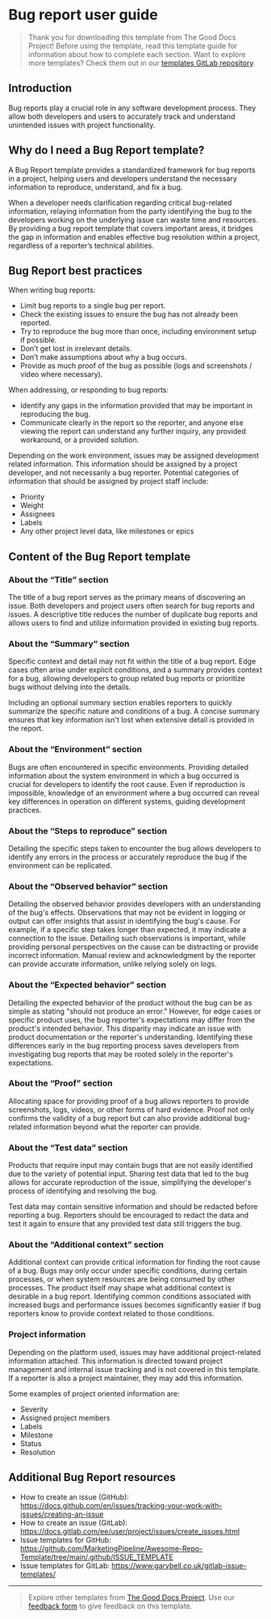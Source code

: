 # Bug report user guide

> Thank you for downloading this template from The Good Docs Project! Before using the template, read this template guide for information about how to complete each section. Want to explore more templates? Check them out in our [templates GitLab repository](https://gitlab.com/tgdp/templates).

## Introduction

Bug reports play a crucial role in any software development process. They allow both developers and users to accurately track and understand unintended issues with project functionality.

## Why do I need a Bug Report template?

A Bug Report template provides a standardized framework for bug reports in a project, helping users and developers understand the necessary information to reproduce, understand, and fix a bug.

When a developer needs clarification regarding critical bug-related information, relaying information from the party identifying the bug to the developers working on the underlying issue can waste time and resources. By providing a bug report template that covers important areas, it bridges the gap in information and enables effective bug resolution within a project, regardless of a reporter’s technical abilities.

## Bug Report best practices

When writing bug reports:

* Limit bug reports to a single bug per report.
* Check the existing issues to ensure the bug has not already been reported.
* Try to reproduce the bug more than once, including environment setup if possible.
* Don’t get lost in irrelevant details.
* Don’t make assumptions about why a bug occurs.
* Provide as much proof of the bug as possible (logs and screenshots / video where necessary).

When addressing, or responding to bug reports:

* Identify any gaps in the information provided that may be important in reproducing the bug.
* Communicate clearly in the report so the reporter, and anyone else viewing the report can understand any further inquiry, any provided workaround, or a provided solution.

Depending on the work environment, issues may be assigned development related information. This information should be assigned by a project developer, and not necessarily a bug reporter. Potential categories of information that should be assigned by project staff include:

* Priority
* Weight
* Assignees
* Labels
* Any other project level data, like milestones or epics

## Content of the Bug Report template

### About the “Title” section

The title of a bug report serves as the primary means of discovering an issue. Both developers and project users often search for bug reports and issues. A descriptive title reduces the number of duplicate bug reports and allows users to find and utilize information provided in existing bug reports.

### About the “Summary” section

Specific context and detail may not fit within the title of a bug report. Edge cases often arise under explicit conditions, and a summary provides context for a bug, allowing developers to group related bug reports or prioritize bugs without delving into the details.

Including an optional summary section enables reporters to quickly summarize the specific nature and conditions of a bug. A concise summary ensures that key information isn't lost when extensive detail is provided in the report.

### About the “Environment” section

Bugs are often encountered in specific environments. Providing detailed information about the system environment in which a bug occurred is crucial for developers to identify the root cause. Even if reproduction is impossible, knowledge of an environment where a bug occurred can reveal key differences in operation on different systems, guiding development practices.

### About the “Steps to reproduce” section

Detailing the specific steps taken to encounter the bug allows developers to identify any errors in the process or accurately reproduce the bug if the environment can be replicated.

### About the “Observed behavior” section

Detailing the observed behavior provides developers with an understanding of the bug's effects. Observations that may not be evident in logging or output can offer insights that assist in identifying the bug's cause. For example, if a specific step takes longer than expected, it may indicate a connection to the issue. Detailing such observations is important, while providing personal perspectives on the cause can be distracting or provide incorrect information. Manual review and acknowledgment by the reporter can provide accurate information, unlike relying solely on logs.

### About the “Expected behavior” section

Detailing the expected behavior of the product without the bug can be as simple as stating "should not produce an error." However, for edge cases or specific product uses, the bug reporter's expectations may differ from the product's intended behavior. This disparity may indicate an issue with product documentation or the reporter's understanding. Identifying these differences early in the bug reporting process saves developers from investigating bug reports that may be rooted solely in the reporter's expectations.

### About the “Proof” section

Allocating space for providing proof of a bug allows reporters to provide screenshots, logs, videos, or other forms of hard evidence. Proof not only confirms the validity of a bug report but can also provide additional bug-related information beyond what the reporter can provide.

### About the “Test data” section

Products that require input may contain bugs that are not easily identified due to the variety of potential input. Sharing test data that led to the bug allows for accurate reproduction of the issue, simplifying the developer's process of identifying and resolving the bug.

Test data may contain sensitive information and should be redacted before reporting a bug. Reporters should be encouraged to redact the data and test it again to ensure that any provided test data still triggers the bug.

### About the “Additional context” section

Additional context can provide critical information for finding the root cause of a bug. Bugs may only occur under specific conditions, during certain processes, or when system resources are being consumed by other processes. The product itself may shape what additional context is desirable in a bug report. Identifying common conditions associated with increased bugs and performance issues becomes significantly easier if bug reporters know to provide context related to those conditions.

### Project information

Depending on the platform used, issues may have additional project-related information attached. This information is directed toward project management and internal issue tracking and is not covered in this template. If a reporter is also a project maintainer, they may add this information.

Some examples of project oriented information are:


* Severity
* Assigned project members
* Labels
* Milestone
* Status
* Resolution

## Additional Bug Report resources

* How to create an issue (GitHub): https://docs.github.com/en/issues/tracking-your-work-with-issues/creating-an-issue
* How to create an issue (GitLab): https://docs.gitlab.com/ee/user/project/issues/create_issues.html
* Issue templates for GitHub: https://github.com/MarketingPipeline/Awesome-Repo-Template/tree/main/.github/ISSUE_TEMPLATE
* Issue templates for GitLab: https://www.garybell.co.uk/gitlab-issue-templates/

---

> Explore other templates from [The Good Docs Project](https://thegooddocsproject.dev/). Use our [feedback form](https://thegooddocsproject.dev/feedback/?template=Bug%20report%20guide) to give feedback on this template.